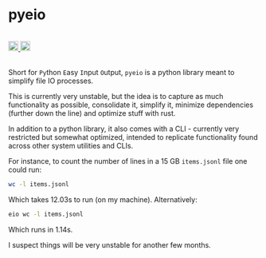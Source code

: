 # pyeio

<br>
<div align="left">
<a href="https://pypi.org/project/pyeio/" target="_blank">
<img src="https://img.shields.io/pypi/v/pyeio" height=20>
</a>
<a href="https://github.com/harttraveller/pyeio/blob/main/LICENSE" target="_blank">
<img src="https://img.shields.io/badge/license-MIT-blue" height=20>
</a>
</div>
<br>

Short for `Py`thon `E`asy `I`nput `O`utput, `pyeio` is a python library meant to simplify file IO processes.

This is currently very unstable, but the idea is to capture as much functionality as possible, consolidate it, simplify it, minimize dependencies (further down the line) and optimize stuff with rust.

In addition to a python library, it also comes with a CLI - currently very restricted but somewhat optimized, intended to replicate functionality found across other system utilities and CLIs.

For instance, to count the number of lines in a 15 GB `items.jsonl` file one could run:

```sh
wc -l items.jsonl
```

Which takes 12.03s to run (on my machine). Alternatively:

```sh
eio wc -l items.jsonl
```

Which runs in 1.14s.

I suspect things will be very unstable for another few months.

<!-- ## Installation

Install format support with: `pip install 'pyeio[<formats>]'`

EG:

```sh
pip install 'pyeio[json,toml]'
```

## User Story

```python
import pyeio as po

po.load("path or url")

po.save(data, "path")
```


## Developer


## Links

- https://pyo3.rs
- https://www.maturin.rs -->